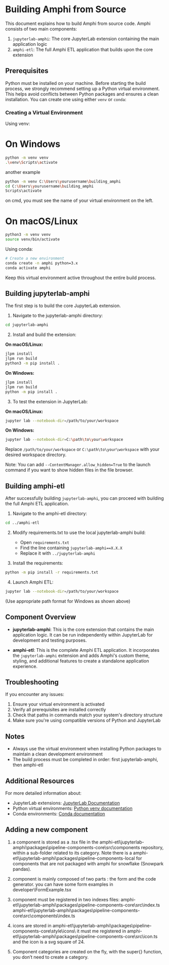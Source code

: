 # Building Amphi from Source

This document explains how to build Amphi from source code. Amphi consists of two main components:
1. `jupyterlab-amphi`: The core JupyterLab extension containing the main application logic
2. `amphi-etl`: The full Amphi ETL application that builds upon the core extension

## Prerequisites
Python must be installed on your machine.
Before starting the build process, we strongly recommend setting up a Python virtual environment. This helps avoid conflicts between Python packages and ensures a clean installation. You can create one using either `venv` or `conda`:

### Creating a Virtual Environment

Using venv:

# On Windows
```bash
python -m venv venv
.\venv\Scripts\activate
```
another example
```bash
python -m venv C:\Users\yourusername\building_amphi
cd C:\Users\yourusername\building_amphi
Scripts\activate
```
on cmd, you must see the name of your virtual environment on the left.

# On macOS/Linux
```bash
python3 -m venv venv
source venv/bin/activate
```

Using conda:
```bash
# Create a new environment
conda create -n amphi python=3.x
conda activate amphi
```

Keep this virtual environment active throughout the entire build process.

## Building jupyterlab-amphi

The first step is to build the core JupyterLab extension.

1. Navigate to the jupyterlab-amphi directory:
```bash
cd jupyterlab-amphi
```

2. Install and build the extension:

**On macOS/Linux:**
```bash
jlpm install
jlpm run build
python3 -m pip install .
```

**On Windows:**
```bash
jlpm install
jlpm run build
python -m pip install .
```

3. To test the extension in JupyterLab:

**On macOS/Linux:**
```bash
jupyter lab --notebook-dir=/path/to/your/workspace
```

**On Windows:**
```bash
jupyter lab --notebook-dir=C:\path\to\your\workspace
```

Replace `/path/to/your/workspace` or `C:\path\to\your\workspace` with your desired workspace directory.

Note: You can add `--ContentManager.allow_hidden=True` to the launch command if you want to show hidden files in the file browser.

## Building amphi-etl

After successfully building `jupyterlab-amphi`, you can proceed with building the full Amphi ETL application.

1. Navigate to the amphi-etl directory:
```bash
cd ../amphi-etl
```

2. Modify requirements.txt to use the local jupyterlab-amphi build:
   - Open `requirements.txt`
   - Find the line containing `jupyterlab-amphi==X.X.X`
   - Replace it with `../jupyterlab-amphi`

3. Install the requirements:
```bash
python -m pip install -r requirements.txt
```

4. Launch Amphi ETL:
```bash
jupyter lab --notebook-dir=/path/to/your/workspace
```
(Use appropriate path format for Windows as shown above)

## Component Overview

- **jupyterlab-amphi**: This is the core extension that contains the main application logic. It can be run independently within JupyterLab for development and testing purposes.
  
- **amphi-etl**: This is the complete Amphi ETL application. It incorporates the `jupyterlab-amphi` extension and adds Amphi's custom theme, styling, and additional features to create a standalone application experience.

## Troubleshooting

If you encounter any issues:

1. Ensure your virtual environment is activated
2. Verify all prerequisites are installed correctly
3. Check that paths in commands match your system's directory structure
4. Make sure you're using compatible versions of Python and JupyterLab

## Notes

- Always use the virtual environment when installing Python packages to maintain a clean development environment
- The build process must be completed in order: first jupyterlab-amphi, then amphi-etl

## Additional Resources

For more detailed information about:
- JupyterLab extensions: [JupyterLab Documentation](https://jupyterlab.readthedocs.io/)
- Python virtual environments: [Python venv documentation](https://docs.python.org/3/library/venv.html)
- Conda environments: [Conda documentation](https://docs.conda.io/projects/conda/en/latest/user-guide/tasks/manage-environments.html)

## Adding a new component
1. a component is stored as a .tsx file in the amphi-etl\jupyterlab-amphi\packages\pipeline-components-core\src\components repository, within a sub-folder related to its category.
Note there is a  amphi-etl\jupyterlab-amphi\packages\pipeline-components-local for components that are not packaged with amphi for snowflake (Snowpark pandas).
 
2. component is mainly composed of two parts : the form and the code generator. you can have some form examples in developer\FormExample.tsx
 
3. component must be registered in two indexes files:
amphi-etl\jupyterlab-amphi\packages\pipeline-components-core\src\index.ts
amphi-etl\jupyterlab-amphi\packages\pipeline-components-core\src\components\index.ts
 
4. icons are stored in  amphi-etl\jupyterlab-amphi\packages\pipeline-components-core\style\icons\ 
it must me registered  in amphi-etl\jupyterlab-amphi\packages\pipeline-components-core\src\icon.ts and the icon is a svg square of 24.

5. Component categories are created on the fly, with the super{} function, you don’t need to create a category.
